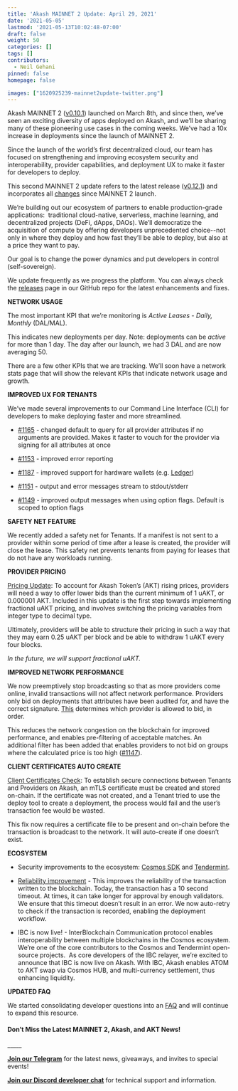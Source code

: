 ```yaml
---
title: 'Akash MAINNET 2 Update: April 29, 2021'
date: '2021-05-05'
lastmod: '2021-05-13T10:02:48-07:00'
draft: false
weight: 50
categories: []
tags: []
contributors:
  - Neil Gehani
pinned: false
homepage: false

images: ["1620925239-mainnet2update-twitter.png"]
---
```

  
Akash MAINNET 2 ([v0.10.1](https://github.com/ovrclk/akash/releases/tag/v0.10.1)) launched on March 8th, and since then, we’ve seen an exciting diversity of apps deployed on Akash, and we’ll be sharing many of these pioneering use cases in the coming weeks. We’ve had a 10x increase in deployments since the launch of MAINNET 2.  

Since the launch of the world’s first decentralized cloud, our team has focused on strengthening and improving ecosystem security and interoperability, provider capabilities, and deployment UX to make it faster for developers to deploy.  

This second MAINNET 2 update refers to the latest release ([v0.12.1](https://github.com/ovrclk/akash/releases/tag/v0.12.1)) and incorporates all [changes](https://github.com/ovrclk/akash/compare/v0.10.1...v0.12.1) since MAINNET 2 launch.  

We’re building out our ecosystem of partners to enable production-grade applications:  traditional cloud-native, serverless, machine learning, and decentralized projects (DeFi, dApps, DAOs). We’ll democratize the acquisition of compute by offering developers unprecedented choice--not only in where they deploy and how fast they’ll be able to deploy, but also at a price they want to pay.   

Our goal is to change the power dynamics and put developers in control (self-sovereign).   

We update frequently as we progress the platform. You can always check the [releases](https://github.com/ovrclk/akash/releases) page in our GitHub repo for the latest enhancements and fixes.

  
**NETWORK USAGE**  

The most important KPI that we’re monitoring is _Active Leases - Daily, Monthly_ (DAL/MAL).   

This indicates new deployments per day. Note: deployments can be _active_ for more than 1 day. The day after our launch, we had 3 DAL and are now averaging 50. 

There are a few other KPIs that we are tracking. We’ll soon have a network stats page that will show the relevant KPIs that indicate network usage and growth. 

  
**IMPROVED UX FOR TENANTS**  

We’ve made several improvements to our Command Line Interface (CLI) for developers to make deploying faster and more streamlined.   

*   [#1165](https://github.com/ovrclk/akash/issues/1165) - changed default to query for all provider attributes if no arguments are provided. Makes it faster to vouch for the provider via signing for all attributes at once
    
*   [#1153](https://github.com/ovrclk/akash/issues/1153) - improved error reporting
    
*   [#1187](https://github.com/ovrclk/akash/issues/1187) - improved support for hardware wallets (e.g. [Ledger](https://shop.ledger.com/pages/hardware-wallets-comparison))
    
*   [#1151](https://github.com/ovrclk/akash/issues/1151) - output and error messages stream to stdout/stderr
    
*   [#1149](https://github.com/ovrclk/akash/issues/1149) - improved output messages when using option flags. Default is scoped to option flags
    

  
**SAFETY NET FEATURE**  
  
We recently added a safety net for Tenants. If a manifest is not sent to a provider within some period of time after a lease is created, the provider will close the lease. This safety net prevents tenants from paying for leases that do not have any workloads running.

  
**PROVIDER PRICING**  

[Pricing Update](https://github.com/ovrclk/akash/pull/1173): To account for Akash Token’s (AKT) rising prices, providers will need a way to offer lower bids than the current minimum of 1 uAKT, or 0.000001 AKT. Included in this update is the first step towards implementing fractional uAKT pricing, and involves switching the pricing variables from integer type to decimal type.   

Ultimately, providers will be able to structure their pricing in such a way that they may earn 0.25 uAKT per block and be able to withdraw 1 uAKT every four blocks.   

_In the future, we will support fractional uAKT._

  
**IMPROVED NETWORK PERFORMANCE**  

We now preemptively stop broadcasting so that as more providers come online, invalid transactions will not affect network performance. Providers only bid on deployments that attributes have been audited for, and have the correct signature. [This](https://github.com/ovrclk/akash/pull/1162) determines which provider is allowed to bid, in order.   

This reduces the network congestion on the blockchain for improved performance, and enables pre-filtering of acceptable matches. An additional filter has been added that enables providers to not bid on groups where the calculated price is too high ([#1147](https://github.com/ovrclk/akash/pull/1147)). 

  
**CLIENT CERTIFICATES AUTO CREATE**  

[Client Certificates Check](https://github.com/ovrclk/akash/pull/1169): To establish secure connections between Tenants and Providers on Akash, an mTLS certificate must be created and stored on-chain. If the certificate was not created, and a Tenant tried to use the deploy tool to create a deployment, the process would fail and the user’s transaction fee would be wasted.   

This fix now requires a certificate file to be present and on-chain before the transaction is broadcast to the network. It will auto-create if one doesn’t exist.

  
**ECOSYSTEM**  

*   Security improvements to the ecosystem: [Cosmos SDK](https://github.com/ovrclk/akash/pull/1171) and [Tendermint](https://github.com/ovrclk/akash/pull/1202).  
      
    
*   [Reliability improvement](https://github.com/ovrclk/akash/pull/1193) _-_ This improves the reliability of the transaction written to the blockchain. Today, the transaction has a 10 second timeout. At times, it can take longer for approval by enough validators. We ensure that this timeout doesn’t result in an error. We now auto-retry to check if the transaction is recorded, enabling the deployment workflow.  
      
    
*   IBC is now live! - InterBlockchain Communication protocol enables interoperability between multiple blockchains in the Cosmos ecosystem. We’re one of the core contributors to the Cosmos and Tendermint open-source projects.  As core developers of the IBC relayer, we’re excited to announce that IBC is now live on Akash. With IBC, Akash enables ATOM to AKT swap via Cosmos HUB, and multi-currency settlement, thus enhancing liquidity.
    

  
**UPDATED FAQ**  

We started consolidating developer questions into an [FAQ](https://docs.akash.network/documentation/faq) and will continue to expand this resource.

#### **Don’t Miss the Latest MAINNET 2, Akash, and AKT News!**  
\_\_\_\_\_

[**Join our Telegram**](https://t.me/AkashNW) for the latest news, giveaways, and invites to special events!  

[**Join our Discord developer chat**](https://discord.com/invite/DxftX67) for technical support and information.
